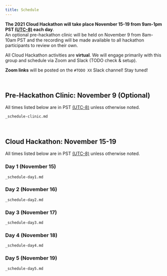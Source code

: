 ```yaml
---
title: Schedule
---
```


**The 2021 Cloud Hackathon will take place November 15-19 from 9am-1pm PST [(UTC-8)](https://www.timeanddate.com/time/zones/pst) each day**.   
An optional pre-hackathon clinic will be held on November 9 from 8am-10am PST  and the recording will be made available to all hackathon participants to review on their own.

All Cloud Hackathon activities are **virtual**. We will engage primarily with this group and schedule via Zoom and Slack (TODO check & setup).

**Zoom links** will be posted on the `#TODO XX` Slack channel! Stay tuned!



<br>

## Pre-Hackathon Clinic:  November 9 (Optional)

All times listed below are in PST [(UTC-8)](https://www.timeanddate.com/time/zones/pst) unless otherwise noted. 


```{.include}
_schedule-clinic.md
```
<br>

## Cloud Hackathon: November 15-19

All times listed below are in PST [(UTC-8)](https://www.timeanddate.com/time/zones/pst) unless otherwise noted. 

### Day 1 (November 15)

```{.include}
_schedule-day1.md
```

### Day 2 (November 16) 

```{.include}
_schedule-day2.md
```

### Day 3 (November 17)

```{.include}
_schedule-day3.md
```

### Day 4 (November 18)

```{.include}
_schedule-day4.md
```

### Day 5 (November 19)

```{.include}
_schedule-day5.md
```
